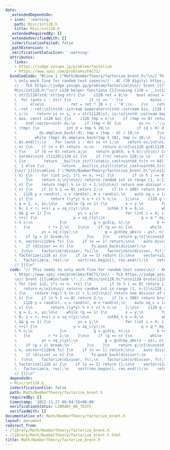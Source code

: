 ```yaml
---
data:
  _extendedDependsOn:
  - icon: ':warning:'
    path: Misc/int128.h
    title: Misc/int128.h
  _extendedRequiredBy: []
  _extendedVerifiedWith: []
  _isVerificationFailed: false
  _pathExtension: h
  _verificationStatusIcon: ':warning:'
  attributes:
    links:
    - https://judge.yosupo.jp/problem/factorize
    - https://www.spoj.com/problems/FACT1/
  bundledCode: "#line 1 \"Math/NumberTheory/factorize_brent.h\"\n// This seems to\
    \ only work fine for random test cases\n// - AC (20 digits) https://www.spoj.com/problems/FACT1/\n\
    // - TLE https://judge.yosupo.jp/problem/factorize\n\n// brent {{{\n#line 1 \"\
    Misc/int128.h\"\n// i128 helper functions {{{\nusing i128 = __int128_t;\ni128\
    \ str2i128(std::string str) {\n    i128 ret = 0;\n    bool minus = false;\n  \
    \  for (auto c : str) {\n        if (c == '-')\n            minus = true;\n  \
    \      else\n            ret = ret * 10 + c - '0';\n    }\n    return minus ?\
    \ -ret : ret;\n}\nstd::istream &operator>>(std::istream &is, i128 &x) {\n    std::string\
    \ s;\n    return is >> s, x = str2i128(s), is;\n}\nstd::ostream &operator<<(std::ostream\
    \ &os, const i128 &x) {\n    i128 tmp = x;\n    if (tmp == 0) return os << 0;\n\
    \    std::vector<int> ds;\n    if (tmp < 0) {\n        os << '-';\n        while\
    \ (tmp) {\n            int d = tmp % 10;\n            if (d > 0) d -= 10;\n  \
    \          ds.emplace_back(-d), tmp = (tmp - d) / 10;\n        }\n    } else {\n\
    \        while (tmp) ds.emplace_back(tmp % 10), tmp /= 10;\n    }\n    std::reverse(ds.begin(),\
    \ ds.end());\n    for (auto i : ds) os << i;\n    return os;\n}\ni128 my_abs(i128\
    \ n) {\n    if (n < 0) return -n;\n    return n;\n}\ni128 gcd(i128 a, i128 b)\
    \ {\n    if (b == 0) return a;\n    return gcd(b, a % b);\n}\n// Count trailing\
    \ zeroes\nint ctz128(i128 n) {\n    if (!n) return 128;\n \n    if (!static_cast<uint64_t>(n))\
    \ {\n        return __builtin_ctzll(static_cast<uint64_t>(n >> 64)) + 64;\n  \
    \  } else {\n        return __builtin_ctzll(static_cast<uint64_t>(n));\n    }\n\
    }\n// }}}\n\n#line 7 \"Math/NumberTheory/factorize_brent.h\"\n\ni128 brute(i128\
    \ n) {\n    for (int i=2; i*i <= n; ++i) {\n        if (n % i == 0) return i;\n\
    \    }\n    return n;\n}\n\n// returns random int in range [1, n-1]\ni128 rand(i128\
    \ n) {\n    return rng() % (n-1) + 1;\n}\n\n// return one divisor of n\ni128 brent(i128\
    \ n) {\n    if (n % 2 == 0) return 2;\n    if (n < 200) return brute(n);\n\n \
    \   i128 y = rand(n), c = rand(n), m = rand(n);\n    auto sq_c = [c, n] (auto\
    \ y) {\n        return ((y*y) % n + c) % n;\n    };\n\n    i128 g = 1, r = 1,\
    \ q = 1, x, ys;\n\n    while (g == 1) {\n        x = y;\n        for (int i =\
    \ 0; i < r; ++i) y = sq_c(y);\n\n        int64_t k = 0;\n        while (k < r\
    \ && g == 1) {\n            ys = y;\n            for (int i = 0; i < min(m, r-k);\
    \ ++i) {\n                y = sq_c(y);\n                q = q * my_abs(x - y)\
    \ % n;\n            }\n            g = gcd(q, n);\n            k += m;\n     \
    \   }\n        r *= 2;\n    }\n\n    if (g == n) {\n        while (true) {\n \
    \           ys = sq_c(ys);\n            g = gcd(my_abs(x - ys), n);\n        \
    \    if (g > 1) break;\n        }\n    }\n    return g;\n}\n\nvoid factorize(i128\
    \ n, vector<i128>& fs) {\n    if (n == 1) return;\n\n    auto divisor = brent(n);\n\
    \    if (divisor == n) {\n        fs.push_back(divisor);\n        return;\n  \
    \  }\n\n    factorize(divisor, fs);\n    factorize(n/divisor, fs);\n}\n\nvector<i128>\
    \ factorize(i128 a) {\n    if (a == 1) return {};\n\n    vector<i128> res;\n \
    \   factorize(a, res);\n    sort(res.begin(), res.end());\n    return res;\n}\n\
    // }}}\n"
  code: "// This seems to only work fine for random test cases\n// - AC (20 digits)\
    \ https://www.spoj.com/problems/FACT1/\n// - TLE https://judge.yosupo.jp/problem/factorize\n\
    \n// brent {{{\n#include \"../../Misc/int128.h\"\n\ni128 brute(i128 n) {\n   \
    \ for (int i=2; i*i <= n; ++i) {\n        if (n % i == 0) return i;\n    }\n \
    \   return n;\n}\n\n// returns random int in range [1, n-1]\ni128 rand(i128 n)\
    \ {\n    return rng() % (n-1) + 1;\n}\n\n// return one divisor of n\ni128 brent(i128\
    \ n) {\n    if (n % 2 == 0) return 2;\n    if (n < 200) return brute(n);\n\n \
    \   i128 y = rand(n), c = rand(n), m = rand(n);\n    auto sq_c = [c, n] (auto\
    \ y) {\n        return ((y*y) % n + c) % n;\n    };\n\n    i128 g = 1, r = 1,\
    \ q = 1, x, ys;\n\n    while (g == 1) {\n        x = y;\n        for (int i =\
    \ 0; i < r; ++i) y = sq_c(y);\n\n        int64_t k = 0;\n        while (k < r\
    \ && g == 1) {\n            ys = y;\n            for (int i = 0; i < min(m, r-k);\
    \ ++i) {\n                y = sq_c(y);\n                q = q * my_abs(x - y)\
    \ % n;\n            }\n            g = gcd(q, n);\n            k += m;\n     \
    \   }\n        r *= 2;\n    }\n\n    if (g == n) {\n        while (true) {\n \
    \           ys = sq_c(ys);\n            g = gcd(my_abs(x - ys), n);\n        \
    \    if (g > 1) break;\n        }\n    }\n    return g;\n}\n\nvoid factorize(i128\
    \ n, vector<i128>& fs) {\n    if (n == 1) return;\n\n    auto divisor = brent(n);\n\
    \    if (divisor == n) {\n        fs.push_back(divisor);\n        return;\n  \
    \  }\n\n    factorize(divisor, fs);\n    factorize(n/divisor, fs);\n}\n\nvector<i128>\
    \ factorize(i128 a) {\n    if (a == 1) return {};\n\n    vector<i128> res;\n \
    \   factorize(a, res);\n    sort(res.begin(), res.end());\n    return res;\n}\n\
    // }}}\n"
  dependsOn:
  - Misc/int128.h
  isVerificationFile: false
  path: Math/NumberTheory/factorize_brent.h
  requiredBy: []
  timestamp: '2022-11-27 00:04:55+08:00'
  verificationStatus: LIBRARY_NO_TESTS
  verifiedWith: []
documentation_of: Math/NumberTheory/factorize_brent.h
layout: document
redirect_from:
- /library/Math/NumberTheory/factorize_brent.h
- /library/Math/NumberTheory/factorize_brent.h.html
title: Math/NumberTheory/factorize_brent.h
---
```

